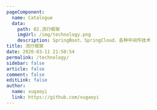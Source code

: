 ```yaml
---
pageComponent:
  name: Catalogue
  data:
    path: 02.流行框架
    imgUrl: /img/technology.png
    description: SpringBoot、SpringCloud、各种中间件技术
title: 流行框架
date: 2020-03-11 21:50:54
permalink: /technology/
sidebar: false
article: false
comment: false
editLink: false
author:
  name: xugaoyi
  link: https://github.com/xugaoyi
---
```

